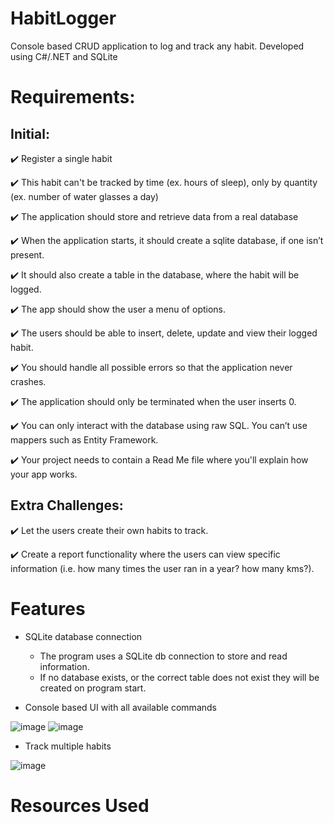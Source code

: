 # HabitLogger

Console based CRUD application to log and track any habit. Developed using C#/.NET and SQLite

# Requirements: 

## Initial:
✔️ Register a single habit

✔️ This habit can't be tracked by time (ex. hours of sleep), only by quantity (ex. number of water glasses a day)

✔️ The application should store and retrieve data from a real database

✔️ When the application starts, it should create a sqlite database, if one isn’t present.

✔️ It should also create a table in the database, where the habit will be logged.

✔️ The app should show the user a menu of options.

✔️ The users should be able to insert, delete, update and view their logged habit.

✔️ You should handle all possible errors so that the application never crashes.

✔️ The application should only be terminated when the user inserts 0.

✔️ You can only interact with the database using raw SQL. You can’t use mappers such as Entity Framework.

✔️ Your project needs to contain a Read Me file where you'll explain how your app works.

## Extra Challenges:
✔️ Let the users create their own habits to track.

✔️ Create a report functionality where the users can view specific information (i.e. how many times the user ran in a year? how many kms?).

# Features

- SQLite database connection

  - The program uses a SQLite db connection to store and read information.
  - If no database exists, or the correct table does not exist they will be created on program start.

- Console based UI with all available commands

![image](https://user-images.githubusercontent.com/64802476/221361596-0abe2117-5f70-4902-a5ee-aec2092efb22.png)     ![image](https://user-images.githubusercontent.com/64802476/221361768-23ff3cff-cf09-4c49-b8df-2961a7c84065.png)


- Track multiple habits

![image](https://user-images.githubusercontent.com/64802476/221361731-9dc9b708-5b7b-4c08-98c6-495649b78d56.png)

# Resources Used
